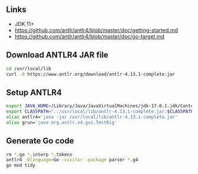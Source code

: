 ## Links
- JDK 11+
- https://github.com/antlr/antlr4/blob/master/doc/getting-started.md
- https://github.com/antlr/antlr4/blob/master/doc/go-target.md

## Download ANTLR4 JAR file
```bash
cd /usr/local/lib
curl -O https://www.antlr.org/download/antlr-4.13.1-complete.jar
```

## Setup ANTLR4
```bash
export JAVA_HOME=/Library/Java/JavaVirtualMachines/jdk-17.0.1.jdk/Contents/Home
export CLASSPATH=".:/usr/local/lib/antlr-4.13.1-complete.jar:$CLASSPATH"
alias antlr4='java -jar /usr/local/lib/antlr-4.13.1-complete.jar'
alias grun='java org.antlr.v4.gui.TestRig'
```

## Generate Go code
```bash
rm *.go *.interp *.tokens
antlr4 -Dlanguage=Go -visitor -package parser *.g4
go mod tidy
```
